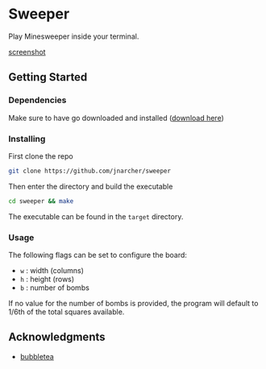 # Sweeper 

Play Minesweeper inside your terminal.

[screenshot](github/screenshot.png)

## Getting Started

### Dependencies

Make sure to have go downloaded and installed ([download here](https://go.dev/doc/install))

### Installing

First clone the repo
```bash
git clone https://github.com/jnarcher/sweeper
```
Then enter the directory and build the executable
```bash
cd sweeper && make
```
The executable can be found in the `target` directory.

### Usage

The following flags can be set to configure the board:
- `w` : width  (columns)
- `h` : height (rows)
- `b` : number of bombs

If no value for the number of bombs is provided, the program will default to 1/6th of the total squares available.

## Acknowledgments

* [bubbletea](https://github.com/charmbracelet/bubbletea/tree/master)
